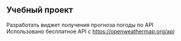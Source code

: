 ## Учебный проект

Разработать виджет получения прогноза погоды по API<br />
Использовано бесплатное API  с https://openweathermap.org/api
